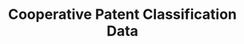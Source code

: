 ---
bigquery: https://console.cloud.google.com/bigquery?p=patents-public-data&d=cpc&page=dataset
citation: '“Cooperative Patent Classification” by the EPO and USPTO, for public use. '
contributors: EPO, USPTO
cost: None
description: Cooperative Patent Classification Data contains the scheme and definitions
  of the Cooperative Patent Classification system for classifying patent documents.
  The CPC is the result of a partnership between the EPO and the USPTO in their joint
  effort to develop a common, internationally compatible classification system for
  technical documents, in particular patent publications, which will be used by both
  offices in the patent granting process
documentation: https://www.cooperativepatentclassification.org/cpcSchemeAndDefinitions
last_edit: Mon, 04 Apr 2022 19:07:06 GMT
location: https://www.cooperativepatentclassification.org/index
maintained_by: USPTO, EPO
schema_fields: '[''dateRevised'', ''breakdownCode'', ''parents'', ''title_full'',
  ''residualReferences'', ''title_part'', ''ipcConcordant'', ''glossary'', ''applicationReferences'',
  ''sizeCache'', ''synonyms'', ''titleFull'', ''application_references'', ''level'',
  ''not_allocatable'', ''children'', ''date_revised'', ''informativeReferences'',
  ''ipc_concordant'', ''definition'', ''status'', ''residual_references'', ''child_groups'',
  ''childGroups'', ''limiting_references'', ''breakdown_code'', ''titlePart'', ''limitingReferences'',
  ''additional_only'', ''informative_references'', ''notAllocatable'', ''symbol'']'
shortname: cooperative_patent_classification
tags:
- patents
- science
title: Cooperative Patent Classification Data
uuid: 984374a7-16e9-4b35-9445-458daceb01bf
---